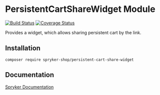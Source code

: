# PersistentCartShareWidget Module
[![Build Status](https://travis-ci.org/spryker-shop/persistent-cart-share-widget.svg)](https://travis-ci.org/spryker-shop/persistent-cart-share-widget)
[![Coverage Status](https://coveralls.io/repos/github/spryker-shop/persistent-cart-share-widget/badge.svg)](https://coveralls.io/github/spryker-shop/persistent-cart-share-widget)

Provides a widget, which allows sharing persistent cart by the link.

## Installation

```
composer require spryker-shop/persistent-cart-share-widget
```

## Documentation

[Spryker Documentation](https://documentation.spryker.com/module_guide/overview.htm)
